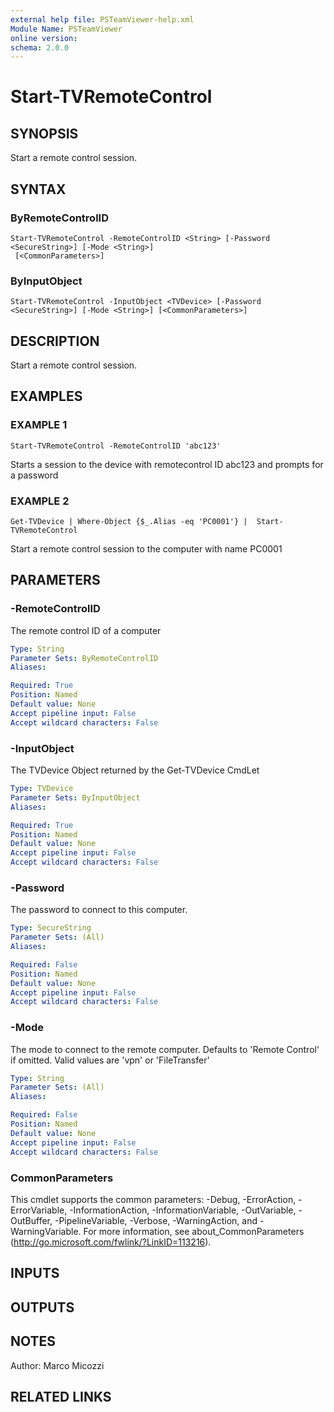 ```yaml
---
external help file: PSTeamViewer-help.xml
Module Name: PSTeamViewer
online version:
schema: 2.0.0
---
```


# Start-TVRemoteControl

## SYNOPSIS
Start a remote control session.

## SYNTAX

### ByRemoteControlID
```
Start-TVRemoteControl -RemoteControlID <String> [-Password <SecureString>] [-Mode <String>]
 [<CommonParameters>]
```

### ByInputObject
```
Start-TVRemoteControl -InputObject <TVDevice> [-Password <SecureString>] [-Mode <String>] [<CommonParameters>]
```

## DESCRIPTION
Start a remote control session.

## EXAMPLES

### EXAMPLE 1
```
Start-TVRemoteControl -RemoteControlID 'abc123'
```

Starts a session to the device with remotecontrol ID abc123 and prompts for a password

### EXAMPLE 2
```
Get-TVDevice | Where-Object {$_.Alias -eq 'PC0001'} |  Start-TVRemoteControl
```

Start a remote control session to the computer with name PC0001

## PARAMETERS

### -RemoteControlID
The remote control ID of a computer

```yaml
Type: String
Parameter Sets: ByRemoteControlID
Aliases:

Required: True
Position: Named
Default value: None
Accept pipeline input: False
Accept wildcard characters: False
```

### -InputObject
The TVDevice Object returned by the Get-TVDevice CmdLet

```yaml
Type: TVDevice
Parameter Sets: ByInputObject
Aliases:

Required: True
Position: Named
Default value: None
Accept pipeline input: False
Accept wildcard characters: False
```

### -Password
The password to connect to this computer.

```yaml
Type: SecureString
Parameter Sets: (All)
Aliases:

Required: False
Position: Named
Default value: None
Accept pipeline input: False
Accept wildcard characters: False
```

### -Mode
The mode to connect to the remote computer.
Defaults to 'Remote Control' if omitted.
Valid values are 'vpn' or 'FileTransfer'

```yaml
Type: String
Parameter Sets: (All)
Aliases:

Required: False
Position: Named
Default value: None
Accept pipeline input: False
Accept wildcard characters: False
```

### CommonParameters
This cmdlet supports the common parameters: -Debug, -ErrorAction, -ErrorVariable, -InformationAction, -InformationVariable, -OutVariable, -OutBuffer, -PipelineVariable, -Verbose, -WarningAction, and -WarningVariable.
For more information, see about_CommonParameters (http://go.microsoft.com/fwlink/?LinkID=113216).

## INPUTS

## OUTPUTS

## NOTES
Author: Marco Micozzi

## RELATED LINKS
